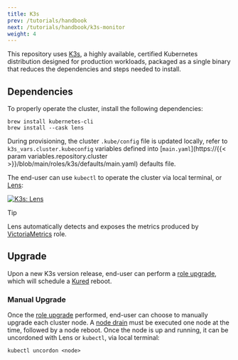 ```yaml
---
title: K3s
prev: /tutorials/handbook
next: /tutorials/handbook/k3s-monitor
weight: 4
---
```


This repository uses [K3s](https://k3s.io), a highly available, certified Kubernetes distribution designed for production workloads, packaged as a single binary that reduces the dependencies and steps needed to install.

<!--more-->

## Dependencies

To properly operate the cluster, install the following dependencies:

```shell
brew install kubernetes-cli
brew install --cask lens
```

During provisioning, the cluster `.kube/config` file is updated locally, refer to `k3s_vars.cluster.kubeconfig` variables defined into [`main.yaml`](https://{{< param variables.repository.cluster >}}/blob/main/roles/k3s/defaults/main.yaml) defaults file.

The end-user can use `kubectl` to operate the cluster via local terminal, or [Lens](https://k8slens.dev):

[![K3s: Lens](k3s-lens.webp)](k3s-lens.webp)

> [!TIP]
> Lens automatically detects and exposes the metrics produced by [VictoriaMetrics](/k3s-cluster/wiki/guide/configuration/roles/victoriametrics) role.

## Upgrade

Upon a new K3s version release, end-user can perform a [role upgrade](/k3s-cluster/wiki/guide/configuration/roles/k3s/#upgrade), which will schedule a [Kured](/k3s-cluster/wiki/guide/configuration/roles/kured) reboot.

### Manual Upgrade

Once the [role upgrade](/k3s-cluster/wiki/guide/configuration/roles/k3s/#upgrade) performed, end-user can choose to manually upgrade each cluster node. A [node drain](/k3s-cluster/tutorials/handbook/longhorn/#node-drain) must be executed one node at the time, followed by a node reboot. Once the node is up and running, it can be uncordoned with Lens or `kubectl`, via local terminal:

```shell
kubectl uncordon <node>
```
